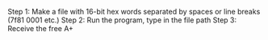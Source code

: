 Step 1: Make a file with 16-bit hex words separated by spaces or line breaks (7f81 0001 etc.)
Step 2: Run the program, type in the file path
Step 3: Receive the free A+
